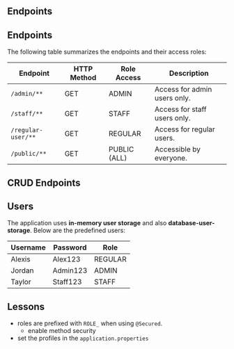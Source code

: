 ## Endpoints

## Endpoints
The following table summarizes the endpoints and their access roles:

| Endpoint              | HTTP Method | Role Access     | Description                  |
|-----------------------|-------------|-----------------|------------------------------|
| `/admin/**`           | GET         | ADMIN           | Access for admin users only. |
| `/staff/**`           | GET         | STAFF           | Access for staff users only. |
| `/regular-user/**`    | GET         | REGULAR         | Access for regular users.    |
| `/public/**`          | GET         | PUBLIC (ALL)    | Accessible by everyone.      |


## CRUD Endpoints

## Users
The application uses **in-memory user storage** and also **database-user-storage**. Below are the predefined users:

| Username  | Password   | Role     |
|-----------|------------|----------|
| Alexis    | Alex123    | REGULAR  |
| Jordan    | Admin123   | ADMIN    |
| Taylor    | Staff123   | STAFF    |


## Lessons
 - roles are prefixed with `ROLE_` when using `@Secured`.
    - enable method security
 - set the profiles in the `application.properties`